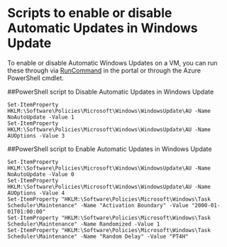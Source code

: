 # Scripts to enable or disable Automatic Updates in Windows Update
To enable or disable Automatic Windows Updates on a VM, you can run these through via [RunCommand](https://docs.microsoft.com/en-us/azure/virtual-machines/windows/run-command) in the portal or through the Azure PowerShell cmdlet.

##PowerShell script to Disable Automatic Updates in Windows Update

```
Set-ItemProperty HKLM:\Software\Policies\Microsoft\Windows\WindowsUpdate\AU -Name NoAutoUpdate -Value 1
Set-ItemProperty HKLM:\Software\Policies\Microsoft\Windows\WindowsUpdate\AU -Name AUOptions -Value 3
```

##PowerShell script to Enable Automatic Updates in Windows Update
```
Set-ItemProperty HKLM:\Software\Policies\Microsoft\Windows\WindowsUpdate\AU -Name NoAutoUpdate -Value 0
Set-ItemProperty HKLM:\Software\Policies\Microsoft\Windows\WindowsUpdate\AU -Name AUOptions -Value 4
Set-ItemProperty "HKLM:\Software\Policies\Microsoft\Windows\Task Scheduler\Maintenance" -Name "Activation Boundary" -Value "2000-01-01T01:00:00"
Set-ItemProperty "HKLM:\Software\Policies\Microsoft\Windows\Task Scheduler\Maintenance" -Name Randomized -Value 1
Set-ItemProperty "HKLM:\Software\Policies\Microsoft\Windows\Task Scheduler\Maintenance" -Name "Random Delay" -Value "PT4H"
```